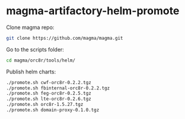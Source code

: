 # magma-artifactory-helm-promote

Clone magma repo:
```bash
git clone https://github.com/magma/magma.git
```

Go to the scripts folder:
```bash
cd magma/orc8r/tools/helm/
```


Publish helm charts:
```bash
./promote.sh cwf-orc8r-0.2.2.tgz
./promote.sh fbinternal-orc8r-0.2.2.tgz
./promote.sh feg-orc8r-0.2.5.tgz
./promote.sh lte-orc8r-0.2.6.tgz
./promote.sh orc8r-1.5.27.tgz
./promote.sh domain-proxy-0.1.0.tgz
```

